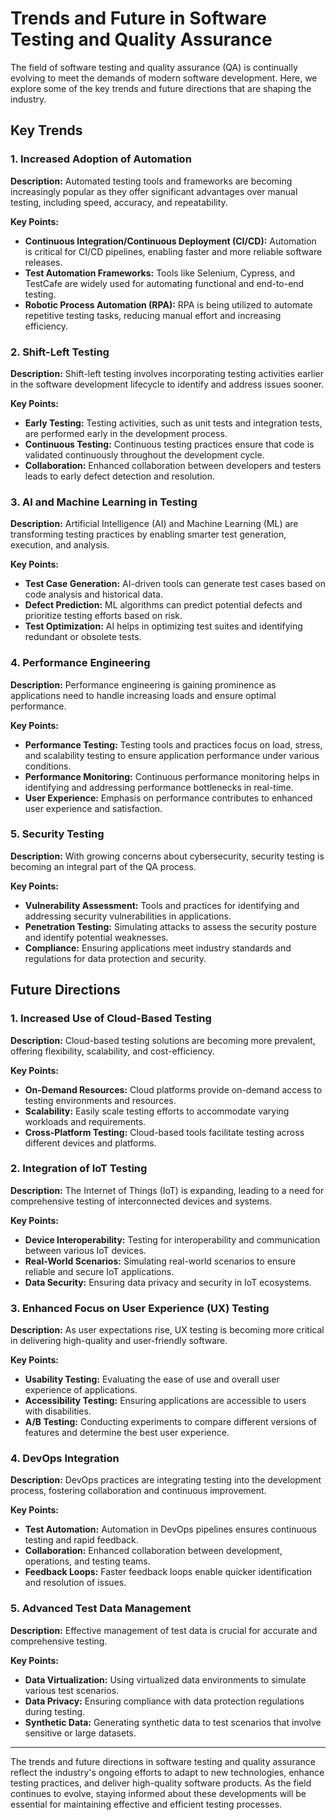 # Trends and Future in Software Testing and Quality Assurance

The field of software testing and quality assurance (QA) is continually evolving to meet the demands of modern software development. Here, we explore some of the key trends and future directions that are shaping the industry.

## Key Trends

### 1. **Increased Adoption of Automation**

**Description:**
Automated testing tools and frameworks are becoming increasingly popular as they offer significant advantages over manual testing, including speed, accuracy, and repeatability.

**Key Points:**
- **Continuous Integration/Continuous Deployment (CI/CD):** Automation is critical for CI/CD pipelines, enabling faster and more reliable software releases.
- **Test Automation Frameworks:** Tools like Selenium, Cypress, and TestCafe are widely used for automating functional and end-to-end testing.
- **Robotic Process Automation (RPA):** RPA is being utilized to automate repetitive testing tasks, reducing manual effort and increasing efficiency.

### 2. **Shift-Left Testing**

**Description:**
Shift-left testing involves incorporating testing activities earlier in the software development lifecycle to identify and address issues sooner.

**Key Points:**
- **Early Testing:** Testing activities, such as unit tests and integration tests, are performed early in the development process.
- **Continuous Testing:** Continuous testing practices ensure that code is validated continuously throughout the development cycle.
- **Collaboration:** Enhanced collaboration between developers and testers leads to early defect detection and resolution.

### 3. **AI and Machine Learning in Testing**

**Description:**
Artificial Intelligence (AI) and Machine Learning (ML) are transforming testing practices by enabling smarter test generation, execution, and analysis.

**Key Points:**
- **Test Case Generation:** AI-driven tools can generate test cases based on code analysis and historical data.
- **Defect Prediction:** ML algorithms can predict potential defects and prioritize testing efforts based on risk.
- **Test Optimization:** AI helps in optimizing test suites and identifying redundant or obsolete tests.

### 4. **Performance Engineering**

**Description:**
Performance engineering is gaining prominence as applications need to handle increasing loads and ensure optimal performance.

**Key Points:**
- **Performance Testing:** Testing tools and practices focus on load, stress, and scalability testing to ensure application performance under various conditions.
- **Performance Monitoring:** Continuous performance monitoring helps in identifying and addressing performance bottlenecks in real-time.
- **User Experience:** Emphasis on performance contributes to enhanced user experience and satisfaction.

### 5. **Security Testing**

**Description:**
With growing concerns about cybersecurity, security testing is becoming an integral part of the QA process.

**Key Points:**
- **Vulnerability Assessment:** Tools and practices for identifying and addressing security vulnerabilities in applications.
- **Penetration Testing:** Simulating attacks to assess the security posture and identify potential weaknesses.
- **Compliance:** Ensuring applications meet industry standards and regulations for data protection and security.

## Future Directions

### 1. **Increased Use of Cloud-Based Testing**

**Description:**
Cloud-based testing solutions are becoming more prevalent, offering flexibility, scalability, and cost-efficiency.

**Key Points:**
- **On-Demand Resources:** Cloud platforms provide on-demand access to testing environments and resources.
- **Scalability:** Easily scale testing efforts to accommodate varying workloads and requirements.
- **Cross-Platform Testing:** Cloud-based tools facilitate testing across different devices and platforms.

### 2. **Integration of IoT Testing**

**Description:**
The Internet of Things (IoT) is expanding, leading to a need for comprehensive testing of interconnected devices and systems.

**Key Points:**
- **Device Interoperability:** Testing for interoperability and communication between various IoT devices.
- **Real-World Scenarios:** Simulating real-world scenarios to ensure reliable and secure IoT applications.
- **Data Security:** Ensuring data privacy and security in IoT ecosystems.

### 3. **Enhanced Focus on User Experience (UX) Testing**

**Description:**
As user expectations rise, UX testing is becoming more critical in delivering high-quality and user-friendly software.

**Key Points:**
- **Usability Testing:** Evaluating the ease of use and overall user experience of applications.
- **Accessibility Testing:** Ensuring applications are accessible to users with disabilities.
- **A/B Testing:** Conducting experiments to compare different versions of features and determine the best user experience.

### 4. **DevOps Integration**

**Description:**
DevOps practices are integrating testing into the development process, fostering collaboration and continuous improvement.

**Key Points:**
- **Test Automation:** Automation in DevOps pipelines ensures continuous testing and rapid feedback.
- **Collaboration:** Enhanced collaboration between development, operations, and testing teams.
- **Feedback Loops:** Faster feedback loops enable quicker identification and resolution of issues.

### 5. **Advanced Test Data Management**

**Description:**
Effective management of test data is crucial for accurate and comprehensive testing.

**Key Points:**
- **Data Virtualization:** Using virtualized data environments to simulate various test scenarios.
- **Data Privacy:** Ensuring compliance with data protection regulations during testing.
- **Synthetic Data:** Generating synthetic data to test scenarios that involve sensitive or large datasets.

---

The trends and future directions in software testing and quality assurance reflect the industry's ongoing efforts to adapt to new technologies, enhance testing practices, and deliver high-quality software products. As the field continues to evolve, staying informed about these developments will be essential for maintaining effective and efficient testing processes.
